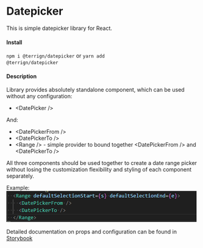 # Datepicker

This is simple datepicker library for React.

#### Install

<code>npm i @terrign/datepicker</code>
or
<code>yarn add @terrign/datepicker</code>

#### Description

Library provides absolutely standalone component, which can be used without any configuration:

- \<DatePicker />

And:

- \<DatePickerFrom />
- \<DatePickerTo />
- \<Range /> - simple provider to bound together \<DatePickerFrom /> and \<DatePickerTo />

All three components should be used together to create a date range picker without losing the customization flexibility and styling of each component separately.

Example:
![alt text](image.png)

Detailed documentation on props and configuration can be found in [Storybook](https://65b39056d863915c37e6299e-isgtyxoimp.chromatic.com/)
